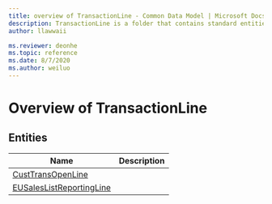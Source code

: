 ```yaml
---
title: overview of TransactionLine - Common Data Model | Microsoft Docs
description: TransactionLine is a folder that contains standard entities related to the Common Data Model.
author: llawwaii

ms.reviewer: deonhe
ms.topic: reference
ms.date: 8/7/2020
ms.author: weiluo
---
```


# Overview of TransactionLine


## Entities

|Name|Description|
|---|---|
|[CustTransOpenLine](CustTransOpenLine.md)||
|[EUSalesListReportingLine](EUSalesListReportingLine.md)||
